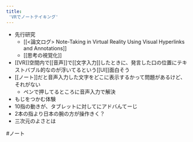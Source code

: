 ```yaml
---
title:
 'VRでノートテイキング'
---
```


- 先行研究
    - [[<論文ログ> Note-Taking in Virtual Reality Using Visual Hyperlinks and Annotations]]
    - [[思考の視覚化]]
- [[VR]]空間内で[[音声]]で[[文字入力]]したときに、発言した口の位置にテキストバブル的なのが浮いてるという[[UI]]面白そう
- [[ノート]]だと音声入力した文字をどこに表示するかって問題があるけど、それがない
    - ペンで押してるところに音声入力で解決
- もじをつかむ体験
- 10指の動きが、タブレットに対してにアドバんてーじ
- 2本の指より日本の腕の方が操作きく？
- 三次元のよさとは

#ノート
